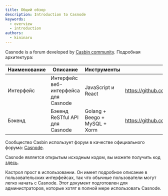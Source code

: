 ```yaml
---
title: Общий обзор
description: Introduction to Casnode
keywords:
  - overview
  - introduction
authors:
  - kininaru
---
```


Casnode is a forum developed by [Casbin community](https://casbin.io/). Подробная архитектура:

| Наименование | Описание                             | Инструменты                   | Исходный код                                      |
| ------------ | ------------------------------------ | ----------------------------- | ------------------------------------------------- |
| Интерфейс    | Интерфейс веб-интерфейса для Casnode | JavaScript и React            | https://github.com/casbin/casnode/tree/master/web |
| Бэкенд       | Бэкенд ReSTful API для Casnode       | Golang + Beego + MySQL + Xorm | https://github.com/casbin/casnode/                |

 Сообщество Casbin использует форум в качестве официального форума: [Casnode](https://forum.casbin.com/).

Casnode является открытым исходным кодом, вы можете получить код [здесь](https://github.com/casbin/casnode).

Кастрол прост в использовании. Он имеет подробное описание в пользовательских интерфейсах, так что обычные пользователи могут легко начать с Casnode. Этот документ подготовлен для администраторов, которые хотят в полной мере использовать Casnode.